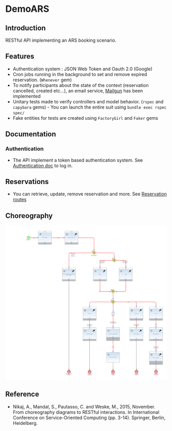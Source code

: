 # DemoARS

## Introduction

RESTful API implementing an ARS booking scenario.

## Features
- Authentication system : JSON Web Token and Oauth 2.0 (Google)
- Cron jobs running in the background to set and remove expired reservation. (`Whenever` gem)
- To notify participants about the state of the context (reservation cancelled, created etc...), an email service, [Mailgun](https://www.mailgun.com) has been implemented
- Unitary tests made to verify controllers and model behavior. (`rspec` and `capybara` gems) - You can launch the entire suit using `bundle exec rspec spec/`
- Fake entities for tests are created using `FactoryGirl` and `Faker` gems

## Documentation

### Authentication

* The API implement a token based authentication system. See [Authentication doc](https://github.com/pagealexandre/DemoARS/blob/master/doc/Authentication.md) to log in.

## Reservations
* You can retrieve, update, remove reservation and more. See [Reservation routes](https://github.com/pagealexandre/DemoARS/blob/master/doc/Reservation.md)

## Choreography

![ARS Scenario](https://github.com/pagealexandre/DemoARS/blob/master/choreography/SecureARSReservationScenario.png)

## Reference
* Nikaj, A., Mandal, S., Pautasso, C. and Weske, M., 2015, November. From choreography diagrams to RESTful interactions. In International Conference on Service-Oriented Computing (pp. 3-14). Springer, Berlin, Heidelberg.
